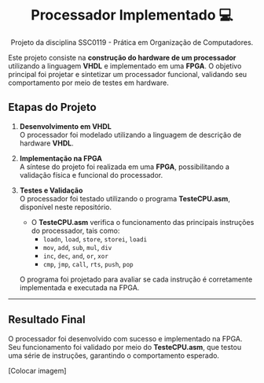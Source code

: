 <h1 align="center">Processador Implementado 💻</h1>
<p align="center"> Projeto da disciplina SSC0119 - Prática em Organização de Computadores. </p>

Este projeto consiste na **construção do hardware de um processador** utilizando a linguagem **VHDL** e implementado em uma **FPGA**. O objetivo principal foi projetar e sintetizar um processador funcional, validando seu comportamento por meio de testes em hardware.

## Etapas do Projeto

1. **Desenvolvimento em VHDL**  
   O processador foi modelado utilizando a linguagem de descrição de hardware **VHDL**.

2. **Implementação na FPGA**  
   A síntese do projeto foi realizada em uma **FPGA**, possibilitando a validação física e funcional do processador.

3. **Testes e Validação**  
   O processador foi testado utilizando o programa **TesteCPU.asm**, disponível neste repositório.  
   - O **TesteCPU.asm** verifica o funcionamento das principais instruções do processador, tais como:  
     - `loadn`, `load`, `store`, `storei`, `loadi`  
     - `mov`, `add`, `sub`, `mul`, `div`  
     - `inc`, `dec`, `and`, `or`, `xor`  
     - `cmp`, `jmp`, `call`, `rts`, `push`, `pop`  

   O programa foi projetado para avaliar se cada instrução é corretamente implementada e executada na FPGA.  

---

## Resultado Final

O processador foi desenvolvido com sucesso e implementado na FPGA. Seu funcionamento foi validado por meio do **TesteCPU.asm**, que testou uma série de instruções, garantindo o comportamento esperado.

[Colocar imagem]